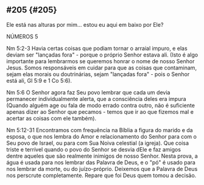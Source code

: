 ## #205 {#205}

Ele está nas alturas por mim... estou eu aqui em baixo por Ele?

NÚMEROS 5

Nm 5:2-3 Havia certas coisas que podiam tornar o arraial impuro, e elas deviam ser &quot;lançadas fora&quot; - porque o próprio Senhor estava ali. (Isto é algo importante para lembrarmos se queremos honrar o nome de nosso Senhor Jesus. Somos responsáveis em cuidar para que as coisas que contaminam, sejam elas morais ou doutrinárias, sejam &quot;lançadas fora&quot; - pois o Senhor está ali, Gl 5:9 e 1 Co 5:6).

Nm 5:6 O Senhor agora faz Seu povo lembrar que cada um devia permanecer individualmente alerta, que a consciência deles era impura (Quando alguém age ou fala de modo errado contra outro, não é suficiente apenas dizer ao Senhor que pecamos - temos que ir ao que fizemos mal e acertar as coisas com ele também).

Nm 5:12-31 Encontramos com frequência na Bíblia a figura do marido e da esposa, o que nos lembra do Amor e relacionamento do Senhor para com o Seu povo de Israel, ou para com Sua Noiva celestial (a igreja). Que coisa triste e terrível quando o povo do Senhor se desvia dEle e faz amigos dentre aqueles que são realmente inimigos de nosso Senhor. Nesta prova, a água é usada para nos lembrar das Palavra de Deus, e o &quot;pó&quot; é usado para nos lembrar da morte, ou do juízo-próprio. Deixemos que a Palavra de Deus nos perscrute completamente. Repare que foi Deus quem tomou a decisão.